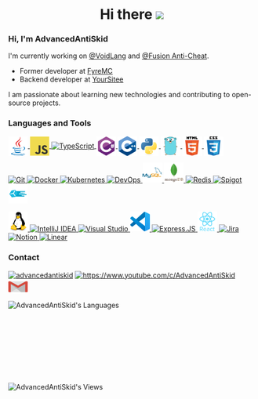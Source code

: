 <h1 align="center">Hi there <img src="https://media.giphy.com/media/hvRJCLFzcasrR4ia7z/giphy.gif" width="25px"></h1>

### Hi, I'm AdvancedAntiSkid

I'm currently working on [@VoidLang](https://voidlang.org) and [@Fusion Anti-Cheat](https://fusion.ac).

- Former developer at [FyreMC](https://fyremc.hu)
- Backend developer at [YourSitee](https://yoursit.ee)

I am passionate about learning new technologies and contributing to open-source projects.

### Languages and Tools

<a href="https://www.java.com/" target="_blank"> <img src="https://raw.githubusercontent.com/devicons/devicon/master/icons/java/java-original.svg" alt="Java" width="40" height="40" align="center"/> </a>
<a href="https://www.javascript.com/" target="_blank"> <img src="https://raw.githubusercontent.com/devicons/devicon/master/icons/javascript/javascript-original.svg" alt="JavaScript" width="40" height="40" align="center"/> </a>
<a href="https://www.typescriptlang.org/" target="_blank"> <img src="https://cdn.worldvectorlogo.com/logos/typescript.svg" alt="TypeScript" width="40" height="40" align="center"/> </a>
<a href="https://www.w3schools.com/cs/" target="_blank"> <img src="https://raw.githubusercontent.com/devicons/devicon/master/icons/csharp/csharp-original.svg" alt="C#" width="40" height="40" align="center"/> </a>
<a href="https://www.w3schools.com/cpp/" target="_blank"> <img src="https://raw.githubusercontent.com/devicons/devicon/master/icons/cplusplus/cplusplus-original.svg" alt="C++" width="40" height="40" align="center"/> </a>
<a href="https://www.python.org/" target="_blank"> <img src="https://raw.githubusercontent.com/devicons/devicon/master/icons/python/python-original.svg" alt="Python" width="40" height="40" align="center"/> </a>
<a href="https://golang.org/" target="_blank"> <img src="https://raw.githubusercontent.com/devicons/devicon/master/icons/go/go-original.svg" alt="Go" width="40" height="40" align="center"/> </a>
<a href="https://www.w3.org/html/" target="_blank"> <img src="https://raw.githubusercontent.com/devicons/devicon/master/icons/html5/html5-original-wordmark.svg" alt="Html5" width="40" height="40" align="center"/> </a>
<a href="https://www.w3schools.com/css/" target="_blank"> <img src="https://raw.githubusercontent.com/devicons/devicon/master/icons/css3/css3-original-wordmark.svg" alt="Css3" width="40" height="40" align="center"/> </a>

<a href="https://git-scm.com/" target="_blank" rel="noreferrer"> <img src="https://www.vectorlogo.zone/logos/git-scm/git-scm-icon.svg" alt="Git" width="40" height="40"/> </a>
<a href="https://www.docker.com/" target="_blank"> <img src="https://www.svgrepo.com/show/331370/docker.svg" alt="Docker" width="40" height="40"/> </a>
<a href="https://kubernetes.io/" target="_blank"> <img src="https://www.vectorlogo.zone/logos/kubernetes/kubernetes-icon.svg" alt="Kubernetes" width="40" height="40"/> </a>
<a href="https://en.wikipedia.org/wiki/DevOps" target="_blank"> <img src="https://cdn.worldvectorlogo.com/logos/devops-2.svg" alt="DevOps" width="40" height="40"/> </a>
<a href="https://www.mysql.com/" target="_blank"> <img src="https://raw.githubusercontent.com/devicons/devicon/master/icons/mysql/mysql-original-wordmark.svg" alt="MySQL" width="40" height="40"/> </a>
<a href="https://www.mongodb.com/" target="_blank"> <img src="https://raw.githubusercontent.com/devicons/devicon/master/icons/mongodb/mongodb-original-wordmark.svg" alt="MongoDB" width="40" height="40"/> </a>
<a href="https://redis.io/" target="_blank"> <img src="https://www.svgrepo.com/show/303460/redis-logo.svg" alt="Redis" width="40" height="40"/> </a>
<a href="https://spigotmc.org/" target="_blank"> <img src="https://static.spigotmc.org/img/spigot.png" alt="Spigot" width="40" height="40"/> </a>
<a href="https://papermc.io/software/velocity" target="_blank"> <img src="https://raw.githubusercontent.com/VelocityPowered/Branding/master/logo-without-wordmark/velocity-blue.svg" alt="Velocity" width="40" height="40"/> </a>

<a href="https://www.linux.org/" target="_blank"> <img src="https://raw.githubusercontent.com/devicons/devicon/master/icons/linux/linux-original.svg" alt="Linux" width="40" height="40"/> </a>
<a href="https://www.jetbrains.com/idea/" target="_blank"> <img src="https://resources.jetbrains.com/storage/products/intellij-idea/img/meta/intellij-idea_logo_300x300.png" alt="IntelliJ IDEA" width="40" height="40"/> </a>
<a href="https://visualstudio.microsoft.com/" target="_blank"> <img src="https://upload.wikimedia.org/wikipedia/commons/thumb/c/cd/Visual_Studio_2017_Logo.svg/1200px-Visual_Studio_2017_Logo.svg.png" alt="Visual Studio" width="40" height="40"/> </a>
<a href="https://visualstudio.microsoft.com/" target="_blank"> <img src="https://raw.githubusercontent.com/devicons/devicon/master/icons/vscode/vscode-original.svg" alt="Visual Studio Code" width="40" height="40"/> </a>
<a href="https://expressjs.com/" target="_blank"> <img src="https://upload.vectorlogo.zone/logos/expressjs/images/a1b5cb1f-dae7-4971-ab5b-68efce751b0f.svg" alt="Express.JS" width="40" height="40"/> </a>
<a href="https://react.dev/" target="_blank"> <img src="https://raw.githubusercontent.com/devicons/devicon/master/icons/react/react-original-wordmark.svg" alt="React" width="40" height="40"/> </a>
<a href="https://www.atlassian.com/software/jira/" target="_blank"> <img src="https://wac-cdn.atlassian.com/dam/jcr:fa01756d-6dcc-45d1-83ab-696fbfeb074f/Jira-icon-blue.svg?cdnVersion=1450" alt="Jira" width="40" height="40"/> </a>
<a href="https://www.notion.so/" target="_blank"> <img src="https://cdn.worldvectorlogo.com/logos/notion-2.svg" alt="Notion" width="40" height="40"/> </a>
<a href="https://linear.app/" target="_blank"> <img src="https://asset.brandfetch.io/iduDa181eM/id0tTqetsg.svg" alt="Linear" width="40" height="40"/> </a>

### Contact

<a href="https://discord.com" target="_blank"><img align="center" src="https://raw.githubusercontent.com/rahuldkjain/github-profile-readme-generator/master/src/images/icons/Social/discord.svg" alt="advancedantiskid" height="30" width="40" /></a>
<a href="https://www.youtube.com/c/AdvancedAntiSkid" target="_blank"><img align="center" src="https://raw.githubusercontent.com/rahuldkjain/github-profile-readme-generator/master/src/images/icons/Social/youtube.svg" alt="https://www.youtube.com/c/AdvancedAntiSkid" height="30" width="40" /></a>
<a href="mailto: advancedantiskid@gmail.com" target="_blank"><img align="center" src="https://raw.githubusercontent.com/AdvancedAntiSkid/AdvancedAntiSkid/main/gmail-solid.svg" alt="advancedantiskid@gmail.com" height="30" width="40" /></a>

<p><img align="left" src="https://github-readme-stats-six-puce.vercel.app/api/top-langs?username=AdvancedAntiSkid&show_icons=true&theme=dark&locale=en&layout=compact&count_private=true&langs_count=11" alt="AdvancedAntiSkid's Languages"/></p>

<br>
<br>
<br>
<br>
<br>
<br>
<br>
<br>
<br>

<p align="left"> <img src="https://komarev.com/ghpvc/?username=AdvancedAntiSkid&label=Views&color=038cfc&style=flat" alt="AdvancedAntiSkid's Views"/> </p>
